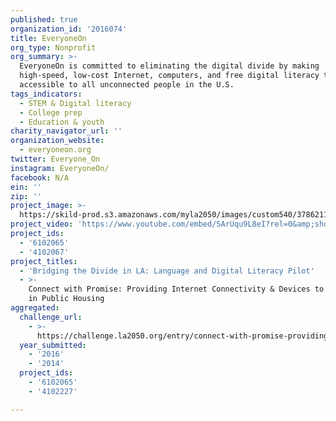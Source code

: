 ```yaml
---
published: true
organization_id: '2016074'
title: EveryoneOn
org_type: Nonprofit
org_summary: >-
  EveryoneOn is committed to eliminating the digital divide by making
  high-speed, low-cost Internet, computers, and free digital literacy training
  accessible to all unconnected people in the U.S.
tags_indicators:
  - STEM & Digital literacy
  - College prep
  - Education & youth
charity_navigator_url: ''
organization_website:
  - everyoneon.org
twitter: Everyone_On
instagram: EveryoneOn/
facebook: N/A
ein: ''
zip: ''
project_image: >-
  https://skild-prod.s3.amazonaws.com/myla2050/images/custom540/3786211355741-team91.jpg
project_video: 'https://www.youtube.com/embed/SArUqu9L8eI?rel=0&amp;showinfo=0'
project_ids:
  - '6102065'
  - '4102067'
project_titles:
  - 'Bridging the Divide in LA: Language and Digital Literacy Pilot'
  - >-
    Connect with Promise: Providing Internet Connectivity & Devices to Families
    in Public Housing
aggregated:
  challenge_url:
    - >-
      https://challenge.la2050.org/entry/connect-with-promise-providing-internet-connectivity-devices-to-families-in-public-housing
  year_submitted:
    - '2016'
    - '2014'
  project_ids:
    - '6102065'
    - '4102227'

---
```

